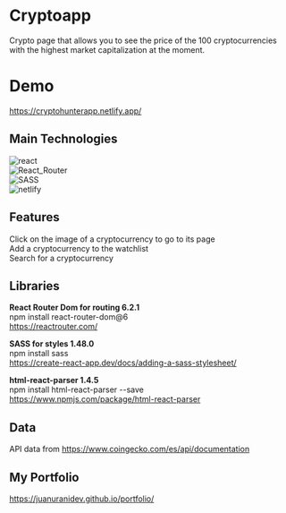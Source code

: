 # Cryptoapp
Crypto page that allows you to see the price of the 100 cryptocurrencies with the highest market capitalization at the moment.

# Demo
https://cryptohunterapp.netlify.app/

## Main Technologies
<img src="https://img.shields.io/badge/react-%2320232a.svg?style=for-the-badge&logo=react&logoColor=%2361DAFB" alt="react"><br>
<img src="https://img.shields.io/badge/React_Router-CA4245?style=for-the-badge&logo=react-router&logoColor=white" alt="React_Router"><br>
<img src="https://img.shields.io/badge/SASS-hotpink.svg?style=for-the-badge&logo=SASS&logoColor=white" alt="SASS"><br>
<img src="https://img.shields.io/badge/netlify-%23000000.svg?style=for-the-badge&logo=netlify&logoColor=#00C7B7" alt="netlify">

## Features
Click on the image of a cryptocurrency to go to its page<br>
Add a cryptocurrency to the watchlist<br>
Search for a cryptocurrency

## Libraries
**React Router Dom for routing 6.2.1**<br>
npm install react-router-dom@6<br>
https://reactrouter.com/

**SASS for styles 1.48.0**<br>
npm install sass<br>
https://create-react-app.dev/docs/adding-a-sass-stylesheet/

**html-react-parser 1.4.5**<br>
npm install html-react-parser --save<br>
https://www.npmjs.com/package/html-react-parser

## Data
API data from https://www.coingecko.com/es/api/documentation

## My Portfolio
https://juanuranidev.github.io/portfolio/